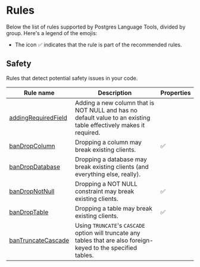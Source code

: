 # Rules

Below the list of rules supported by Postgres Language Tools, divided by group. Here's a legend of the emojis:

- The icon ✅ indicates that the rule is part of the recommended rules.

[//]: # (BEGIN RULES_INDEX)

## Safety

Rules that detect potential safety issues in your code.

| Rule name | Description | Properties |
| --- | --- | --- |
| [addingRequiredField](./adding-required-field) | Adding a new column that is NOT NULL and has no default value to an existing table effectively makes it required. |  |
| [banDropColumn](./ban-drop-column) | Dropping a column may break existing clients. | ✅ |
| [banDropDatabase](./ban-drop-database) | Dropping a database may break existing clients (and everything else, really). |  |
| [banDropNotNull](./ban-drop-not-null) | Dropping a NOT NULL constraint may break existing clients. | ✅ |
| [banDropTable](./ban-drop-table) | Dropping a table may break existing clients. | ✅ |
| [banTruncateCascade](./ban-truncate-cascade) | Using `TRUNCATE`'s `CASCADE` option will truncate any tables that are also foreign-keyed to the specified tables. |  |

[//]: # (END RULES_INDEX)


